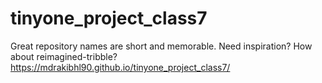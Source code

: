 # tinyone_project_class7
Great repository names are short and memorable. Need inspiration? How about reimagined-tribble?
https://mdrakibhl90.github.io/tinyone_project_class7/
